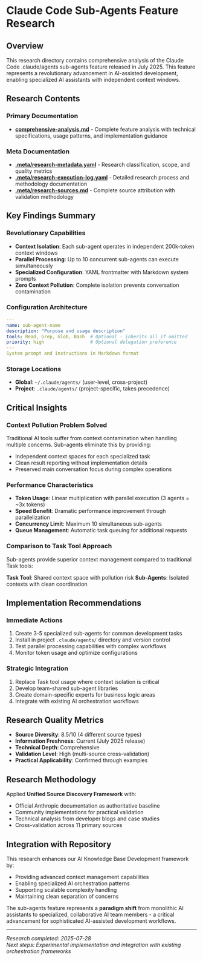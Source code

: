 # Claude Code Sub-Agents Feature Research

## Overview

This research directory contains comprehensive analysis of the Claude Code .claude/agents sub-agents feature released in July 2025. This feature represents a revolutionary advancement in AI-assisted development, enabling specialized AI assistants with independent context windows.

## Research Contents

### Primary Documentation
- **[comprehensive-analysis.md](comprehensive-analysis.md)** - Complete feature analysis with technical specifications, usage patterns, and implementation guidance

### Meta Documentation
- **[.meta/research-metadata.yaml](.meta/research-metadata.yaml)** - Research classification, scope, and quality metrics
- **[.meta/research-execution-log.yaml](.meta/research-execution-log.yaml)** - Detailed research process and methodology documentation
- **[.meta/research-sources.md](.meta/research-sources.md)** - Complete source attribution with validation methodology

## Key Findings Summary

### Revolutionary Capabilities
- **Context Isolation**: Each sub-agent operates in independent 200k-token context windows
- **Parallel Processing**: Up to 10 concurrent sub-agents can execute simultaneously
- **Specialized Configuration**: YAML frontmatter with Markdown system prompts
- **Zero Context Pollution**: Complete isolation prevents conversation contamination

### Configuration Architecture
```yaml
---
name: sub-agent-name
description: "Purpose and usage description"
tools: Read, Grep, Glob, Bash  # Optional - inherits all if omitted
priority: high                 # Optional delegation preference
---
System prompt and instructions in Markdown format
```

### Storage Locations
- **Global**: `~/.claude/agents/` (user-level, cross-project)
- **Project**: `.claude/agents/` (project-specific, takes precedence)

## Critical Insights

### Context Pollution Problem Solved
Traditional AI tools suffer from context contamination when handling multiple concerns. Sub-agents eliminate this by providing:
- Independent context spaces for each specialized task
- Clean result reporting without implementation details
- Preserved main conversation focus during complex operations

### Performance Characteristics
- **Token Usage**: Linear multiplication with parallel execution (3 agents = ~3x tokens)
- **Speed Benefit**: Dramatic performance improvement through parallelization
- **Concurrency Limit**: Maximum 10 simultaneous sub-agents
- **Queue Management**: Automatic task queuing for additional requests

### Comparison to Task Tool Approach
Sub-agents provide superior context management compared to traditional Task tools:

**Task Tool**: Shared context space with pollution risk
**Sub-Agents**: Isolated contexts with clean coordination

## Implementation Recommendations

### Immediate Actions
1. Create 3-5 specialized sub-agents for common development tasks
2. Install in project `.claude/agents/` directory and version control
3. Test parallel processing capabilities with complex workflows
4. Monitor token usage and optimize configurations

### Strategic Integration
1. Replace Task tool usage where context isolation is critical
2. Develop team-shared sub-agent libraries
3. Create domain-specific experts for business logic areas
4. Integrate with existing AI orchestration workflows

## Research Quality Metrics

- **Source Diversity**: 8.5/10 (4 different source types)
- **Information Freshness**: Current (July 2025 release)
- **Technical Depth**: Comprehensive
- **Validation Level**: High (multi-source cross-validation)
- **Practical Applicability**: Confirmed through examples

## Research Methodology

Applied **Unified Source Discovery Framework** with:
- Official Anthropic documentation as authoritative baseline
- Community implementations for practical validation
- Technical analysis from developer blogs and case studies
- Cross-validation across 11 primary sources

## Integration with Repository

This research enhances our AI Knowledge Base Development framework by:
- Providing advanced context management capabilities
- Enabling specialized AI orchestration patterns
- Supporting scalable complexity handling
- Maintaining clean separation of concerns

The sub-agents feature represents a **paradigm shift** from monolithic AI assistants to specialized, collaborative AI team members - a critical advancement for sophisticated AI-assisted development workflows.

---

*Research completed: 2025-07-28*  
*Next steps: Experimental implementation and integration with existing orchestration frameworks*